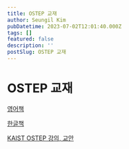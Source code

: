 ```yaml
---
title: OSTEP 교재
author: Seungil Kim
pubDatetime: 2023-07-02T12:01:40.000Z
tags: []
featured: false
description: ''
postSlug: OSTEP 교재
---
```

# OSTEP 교재

[영어책](https://pages.cs.wisc.edu/~remzi/OSTEP/)

[한글책](https://github.com/remzi-arpacidusseau/ostep-translations/tree/master/korean)

[KAIST OSTEP 강의, 교안](https://oslab.kaist.ac.kr/ostepslides/)
